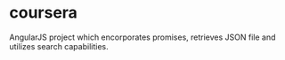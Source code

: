 # coursera
AngularJS project which encorporates promises, retrieves JSON file and utilizes search capabilities.
